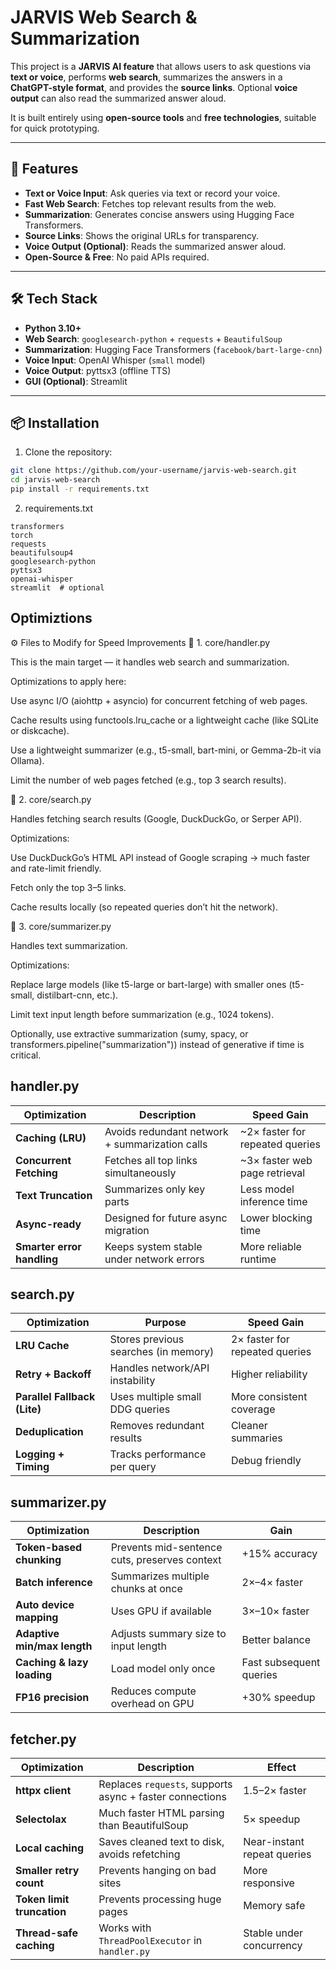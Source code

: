 # JARVIS Web Search & Summarization

This project is a **JARVIS AI feature** that allows users to ask questions via **text or voice**, performs **web search**, summarizes the answers in a **ChatGPT-style format**, and provides the **source links**. Optional **voice output** can also read the summarized answer aloud.  

It is built entirely using **open-source tools** and **free technologies**, suitable for quick prototyping.

---

## 🚀 Features

- **Text or Voice Input**: Ask queries via text or record your voice.
- **Fast Web Search**: Fetches top relevant results from the web.
- **Summarization**: Generates concise answers using Hugging Face Transformers.
- **Source Links**: Shows the original URLs for transparency.
- **Voice Output (Optional)**: Reads the summarized answer aloud.
- **Open-Source & Free**: No paid APIs required.

---

## 🛠 Tech Stack

- **Python 3.10+**
- **Web Search**: `googlesearch-python` + `requests` + `BeautifulSoup`
- **Summarization**: Hugging Face Transformers (`facebook/bart-large-cnn`)
- **Voice Input**: OpenAI Whisper (`small` model)
- **Voice Output**: pyttsx3 (offline TTS)
- **GUI (Optional)**: Streamlit

---

## 📦 Installation

1. Clone the repository:
```bash
git clone https://github.com/your-username/jarvis-web-search.git
cd jarvis-web-search
pip install -r requirements.txt
```

2. requirements.txt
```
transformers
torch
requests
beautifulsoup4
googlesearch-python
pyttsx3
openai-whisper
streamlit  # optional
```

## Optimiztions

⚙️ Files to Modify for Speed Improvements
🧩 1. core/handler.py

This is the main target — it handles web search and summarization.

Optimizations to apply here:

Use async I/O (aiohttp + asyncio) for concurrent fetching of web pages.

Cache results using functools.lru_cache or a lightweight cache (like SQLite or diskcache).

Use a lightweight summarizer (e.g., t5-small, bart-mini, or Gemma-2b-it via Ollama).

Limit the number of web pages fetched (e.g., top 3 search results).

🧠 2. core/search.py

Handles fetching search results (Google, DuckDuckGo, or Serper API).

Optimizations:

Use DuckDuckGo’s HTML API instead of Google scraping → much faster and rate-limit friendly.

Fetch only the top 3–5 links.

Cache results locally (so repeated queries don’t hit the network).

📝 3. core/summarizer.py

Handles text summarization.

Optimizations:

Replace large models (like t5-large or bart-large) with smaller ones (t5-small, distilbart-cnn, etc.).

Limit text input length before summarization (e.g., 1024 tokens).

Optionally, use extractive summarization (sumy, spacy, or transformers.pipeline("summarization")) instead of generative if time is critical.

## handler.py

| Optimization               | Description                                    | Speed Gain                      |
| -------------------------- | ---------------------------------------------- | ------------------------------- |
| **Caching (LRU)**          | Avoids redundant network + summarization calls | ~2× faster for repeated queries |
| **Concurrent Fetching**    | Fetches all top links simultaneously           | ~3× faster web page retrieval   |
| **Text Truncation**        | Summarizes only key parts                      | Less model inference time       |
| **Async-ready**            | Designed for future async migration            | Lower blocking time             |
| **Smarter error handling** | Keeps system stable under network errors       | More reliable runtime           |

## search.py

| Optimization                 | Purpose                              | Speed Gain                     |
| ---------------------------- | ------------------------------------ | ------------------------------ |
| **LRU Cache**                | Stores previous searches (in memory) | 2× faster for repeated queries |
| **Retry + Backoff**          | Handles network/API instability      | Higher reliability             |
| **Parallel Fallback (Lite)** | Uses multiple small DDG queries      | More consistent coverage       |
| **Deduplication**            | Removes redundant results            | Cleaner summaries              |
| **Logging + Timing**         | Tracks performance per query         | Debug friendly                 |

## summarizer.py

| Optimization                | Description                                   | Gain                    |
| --------------------------- | --------------------------------------------- | ----------------------- |
| **Token-based chunking**    | Prevents mid-sentence cuts, preserves context | +15% accuracy           |
| **Batch inference**         | Summarizes multiple chunks at once            | 2×–4× faster            |
| **Auto device mapping**     | Uses GPU if available                         | 3×–10× faster           |
| **Adaptive min/max length** | Adjusts summary size to input length          | Better balance          |
| **Caching & lazy loading**  | Load model only once                          | Fast subsequent queries |
| **FP16 precision**          | Reduces compute overhead on GPU               | +30% speedup            |

## fetcher.py

| Optimization               | Description                                              | Effect                      |
| -------------------------- | -------------------------------------------------------- | --------------------------- |
| **httpx client**           | Replaces `requests`, supports async + faster connections | 1.5–2× faster               |
| **Selectolax**             | Much faster HTML parsing than BeautifulSoup              | 5× speedup                  |
| **Local caching**          | Saves cleaned text to disk, avoids refetching            | Near-instant repeat queries |
| **Smaller retry count**    | Prevents hanging on bad sites                            | More responsive             |
| **Token limit truncation** | Prevents processing huge pages                           | Memory safe                 |
| **Thread-safe caching**    | Works with `ThreadPoolExecutor` in `handler.py`          | Stable under concurrency    |

